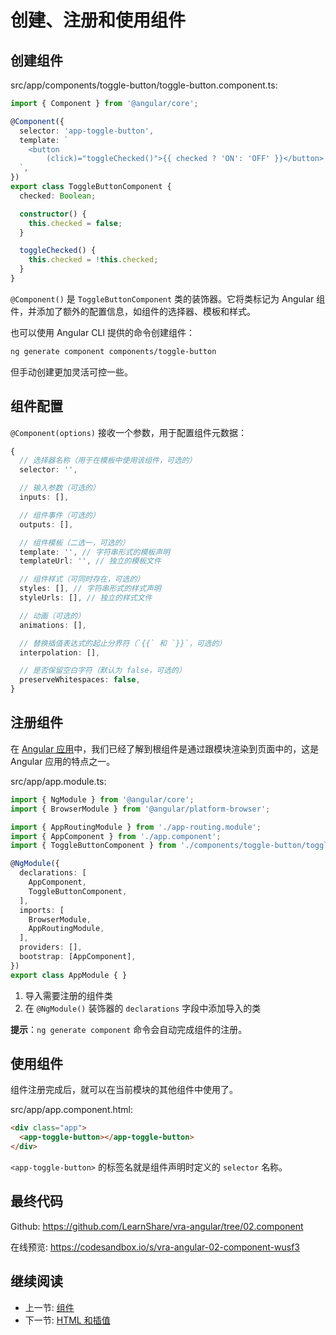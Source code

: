 # 创建、注册和使用组件

## 创建组件

src/app/components/toggle-button/toggle-button.component.ts:

```ts
import { Component } from '@angular/core';

@Component({
  selector: 'app-toggle-button',
  template: `
    <button
        (click)="toggleChecked()">{{ checked ? 'ON': 'OFF' }}</button>
  `,
})
export class ToggleButtonComponent {
  checked: Boolean;

  constructor() {
    this.checked = false;
  }

  toggleChecked() {
    this.checked = !this.checked;
  }
}
```

`@Component()` 是 `ToggleButtonComponent` 类的装饰器。它将类标记为 Angular 组件，并添加了额外的配置信息，如组件的选择器、模板和样式。

也可以使用 Angular CLI 提供的命令创建组件：

```bash
ng generate component components/toggle-button
```

但手动创建更加灵活可控一些。

## 组件配置

`@Component(options)` 接收一个参数，用于配置组件元数据：

```ts
{
  // 选择器名称（用于在模板中使用该组件，可选的）
  selector: '',

  // 输入参数（可选的）
  inputs: [],

  // 组件事件（可选的）
  outputs: [],

  // 组件模板（二选一，可选的）
  template: '', // 字符串形式的模板声明
  templateUrl: '', // 独立的模板文件

  // 组件样式（可同时存在，可选的）
  styles: [], // 字符串形式的样式声明
  styleUrls: [], // 独立的样式文件

  // 动画（可选的）
  animations: [],

  // 替换插值表达式的起止分界符（`{{` 和 `}}`，可选的）
  interpolation: [],

  // 是否保留空白字符（默认为 false，可选的）
  preserveWhitespaces: false,
}
```

## 注册组件

在 [Angular 应用](../../app/angular/angular-app.md)中，我们已经了解到根组件是通过跟模块渲染到页面中的，这是 Angular 应用的特点之一。

src/app/app.module.ts:

```ts
import { NgModule } from '@angular/core';
import { BrowserModule } from '@angular/platform-browser';

import { AppRoutingModule } from './app-routing.module';
import { AppComponent } from './app.component';
import { ToggleButtonComponent } from './components/toggle-button/toggle-button.component';

@NgModule({
  declarations: [
    AppComponent,
    ToggleButtonComponent,
  ],
  imports: [
    BrowserModule,
    AppRoutingModule,
  ],
  providers: [],
  bootstrap: [AppComponent],
})
export class AppModule { }
```

1. 导入需要注册的组件类
2. 在 `@NgModule()` 装饰器的 `declarations` 字段中添加导入的类

__提示__：`ng generate component` 命令会自动完成组件的注册。

## 使用组件

组件注册完成后，就可以在当前模块的其他组件中使用了。

src/app/app.component.html:

```html
<div class="app">
  <app-toggle-button></app-toggle-button>
</div>
```

`<app-toggle-button>` 的标签名就是组件声明时定义的 `selector` 名称。

## 最终代码

Github: <https://github.com/LearnShare/vra-angular/tree/02.component>

在线预览: <https://codesandbox.io/s/vra-angular-02-component-wusf3>

## 继续阅读

+ 上一节: [组件](../readme.md)
+ 下一节: [HTML 和插值](./template/html.md)
